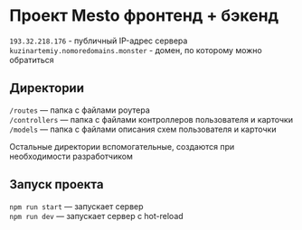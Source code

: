 # Проект Mesto фронтенд + бэкенд

`193.32.218.176` - публичный IP-адрес сервера
`kuzinartemiy.nomoredomains.monster` - домен, по которому можно обратиться

## Директории

`/routes` — папка с файлами роутера  
`/controllers` — папка с файлами контроллеров пользователя и карточки   
`/models` — папка с файлами описания схем пользователя и карточки  
  
Остальные директории вспомогательные, создаются при необходимости разработчиком

## Запуск проекта

`npm run start` — запускает сервер   
`npm run dev` — запускает сервер с hot-reload
